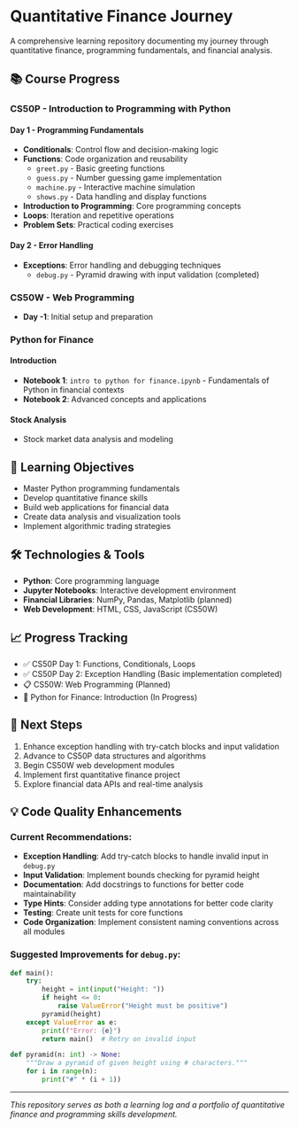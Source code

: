 # Quantitative Finance Journey

A comprehensive learning repository documenting my journey through quantitative finance, programming fundamentals, and financial analysis.

## 📚 Course Progress

### CS50P - Introduction to Programming with Python

#### Day 1 - Programming Fundamentals
- **Conditionals**: Control flow and decision-making logic
- **Functions**: Code organization and reusability
  - `greet.py` - Basic greeting functions
  - `guess.py` - Number guessing game implementation
  - `machine.py` - Interactive machine simulation
  - `shows.py` - Data handling and display functions
- **Introduction to Programming**: Core programming concepts
- **Loops**: Iteration and repetitive operations
- **Problem Sets**: Practical coding exercises

#### Day 2 - Error Handling
- **Exceptions**: Error handling and debugging techniques
  - `debug.py` - Pyramid drawing with input validation (completed)

### CS50W - Web Programming
- **Day -1**: Initial setup and preparation

### Python for Finance

#### Introduction
- **Notebook 1**: `intro to python for finance.ipynb` - Fundamentals of Python in financial contexts
- **Notebook 2**: Advanced concepts and applications

#### Stock Analysis
- Stock market data analysis and modeling

## 🎯 Learning Objectives

- Master Python programming fundamentals
- Develop quantitative finance skills
- Build web applications for financial data
- Create data analysis and visualization tools
- Implement algorithmic trading strategies

## 🛠️ Technologies & Tools

- **Python**: Core programming language
- **Jupyter Notebooks**: Interactive development environment
- **Financial Libraries**: NumPy, Pandas, Matplotlib (planned)
- **Web Development**: HTML, CSS, JavaScript (CS50W)

## 📈 Progress Tracking

- ✅ CS50P Day 1: Functions, Conditionals, Loops
- ✅ CS50P Day 2: Exception Handling (Basic implementation completed)
- 📋 CS50W: Web Programming (Planned)
- 🔄 Python for Finance: Introduction (In Progress)

## 🚀 Next Steps

1. Enhance exception handling with try-catch blocks and input validation
2. Advance to CS50P data structures and algorithms
3. Begin CS50W web development modules
4. Implement first quantitative finance project
5. Explore financial data APIs and real-time analysis

## 💡 Code Quality Enhancements

### Current Recommendations:
- **Exception Handling**: Add try-catch blocks to handle invalid input in `debug.py`
- **Input Validation**: Implement bounds checking for pyramid height
- **Documentation**: Add docstrings to functions for better code maintainability
- **Type Hints**: Consider adding type annotations for better code clarity
- **Testing**: Create unit tests for core functions
- **Code Organization**: Implement consistent naming conventions across all modules

### Suggested Improvements for `debug.py`:
```python
def main():
    try:
        height = int(input("Height: "))
        if height <= 0:
            raise ValueError("Height must be positive")
        pyramid(height)
    except ValueError as e:
        print(f"Error: {e}")
        return main()  # Retry on invalid input

def pyramid(n: int) -> None:
    """Draw a pyramid of given height using # characters."""
    for i in range(n):
        print("#" * (i + 1))
```

---

*This repository serves as both a learning log and a portfolio of quantitative finance and programming skills development.*
